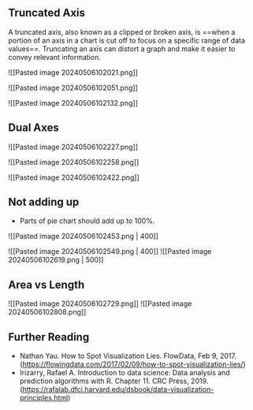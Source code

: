 ## Truncated Axis

A truncated axis, also known as a clipped or broken axis, is ==when a portion of an axis in a chart is cut off to focus on a specific range of data values==. Truncating an axis can distort a graph and make it easier to convey relevant information.

![[Pasted image 20240506102021.png]]

![[Pasted image 20240506102051.png]]

![[Pasted image 20240506102132.png]]

## Dual Axes


![[Pasted image 20240506102227.png]]

![[Pasted image 20240506102258.png]]

![[Pasted image 20240506102422.png]]

## Not adding up
- Parts of pie chart should add up to 100%.

![[Pasted image 20240506102453.png | 400]]

![[Pasted image 20240506102549.png | 400]]
![[Pasted image 20240506102619.png | 500]]

## Area vs Length

![[Pasted image 20240506102729.png]]
![[Pasted image 20240506102808.png]]

## Further Reading

- Nathan Yau. How to Spot Visualization Lies. FlowData, Feb 9, 2017. (https://flowingdata.com/2017/02/09/how-to-spot-visualization-lies/)
- Irizarry, Rafael A. Introduction to data science: Data analysis and prediction algorithms with R. Chapter 11. CRC Press, 2019. (https://rafalab.dfci.harvard.edu/dsbook/data-visualization-principles.html)





